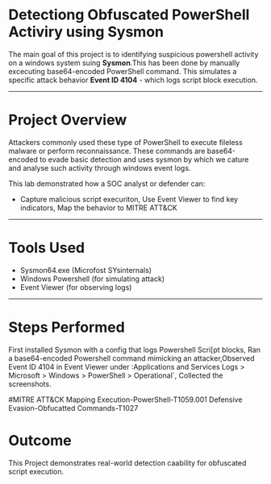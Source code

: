 # Detectiong Obfuscated PowerShell Activiry using Sysmon

The main goal of this project is to identifying suspicious powershell activity on a windows system suing **Sysmon**.This has been done by manually excecuting base64-encoded PowerShell command. This simulates a specific attack behavior **Event ID 4104** - which logs script block execution.

 ---

 # Project Overview 

 Attackers commonly used these type of PowerShell to execute fileless malware or perform reconnaissance. These commands are base64-encoded to evade basic detection and uses sysmon by which we cature and analyse such activity through windows event logs.

 This lab demonstrated how a SOC analyst or defender can:
- Capture malicious script execuriton, Use Event Viewer to find key indicators, Map the behavior to MITRE ATT&CK

---

# Tools Used 
- Sysmon64.exe (Microfost SYsinternals)
- Windows Powershell (for simulating attack)
- Event Viewer (for observing logs)

---

# Steps Performed

First installed Sysmon with a config that logs Powershell Scri[pt blocks, Ran a base64-encoded Powershell command mimicking an attacker,Observed Event ID 4104 in Event Viewer under :Applications and Services Logs > Microsoft > Windows > PowerShell > Operational`, Collected the screenshots.

#MITRE ATT&CK Mapping 
Execution-PowerShell-T1059.001
Defensive Evasion-Obfucatted Commands-T1027

# Outcome 
This Project demonstrates real-world detection caability for obfuscated script execution.

